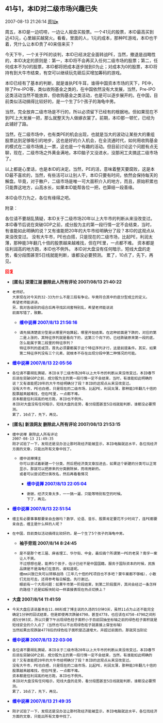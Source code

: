 ## 41与1，本ID对二级市场兴趣已失
2007-08-13 21:26:14
[原址▸](http://www.fxgan.com/chan_time/2007_07_12/584.htm)



 周五，本ID是一边叨唠，一边让人报盘买股票。一个41元的股票，本ID最高买到近43元，心里越买越窝火。看看，里面的人，1元的成本，那种PE游戏，本ID也干着，凭什么让本ID贵了40来倍来买？


 


 今天下午，一个关于PE的谈判，本ID已经决定全面转战PE，当然，撤退是战略性的，本ID决定的原则是：第一，本ID将不会再买入任何二级市场的股票；第二，任何成本不为0的股票，本ID都将把成本逐步抛到0为止；对成本为0的股票，本ID将持有到大牛市结束，有空可以继续玩先砸后买增加筹码的游戏。


 


 本ID已经有了基本的判断，就是谁执PE牛耳，谁得中国资本市场的天下，PE中，除了Pre-IPO等，类似收购基金之类的，在中国依然没有大发展，当然，Pre-IPO这类活动当然不能放弃，但收购基金之类活动，也是可以逐步展开的。在中国，目前类似活动搞得比较好的，是一个生了5个孩子的海龟中男。


 


 当然，完全放弃二级市场是不行的，所以必须留下已经有的根据地。但如果现在不到PE上大发展一把，那么就整天为人做嫁衣裳了。前期，本ID那一顿忙，已经为此铺好了路。


 


 当然，在二级市场中，也有类PE的机会出现，也就是当大的波动让某些大的重组股票达到足够吸引的地步，这也是好的介入机会，在全流通时代，如何用收购基金的模式在二级市场搞上一票，这也是一个有趣的活动。但目前讨论这个问题有点无聊，现在，二级市场之外黄金满地，本ID脑子又没进水，没那闲工夫搞这二级市场了。


 


 以上都是心里话，也是本ID的决定。当然，PE的活，意味着整天要腐败，这是本ID最不喜欢的，当然，有些活可以让别人干，本ID只要有时间，依然会保持每天的解盘。毕竟，对于散户，二级市场是唯一可大面积介入的地方，而且，原始积累也只能靠这地方，山高水长，如果本ID能帮各位一把，也算结一段善缘。


 


 本ID会尽力为之，各位有缘得之吧。


 


 附录：


 


 
  各位请不要胡乱猜疑，本ID关于二级市场20年以上大牛市的判断从来没改变过。本ID春节后说在突破GDP之前，成分股为主的第一段行情一定不会结束，当时，有谁能如此明确的说？又有谁能把20年的大牛市给明确分了段？本ID的这观点从来没改变过。
     没有大牛市，PE也白搭，只是现在的二级市场，比起PE，利润太薄，那种能3年翻几十倍的股票越来越难找，但在PE里，一点都不难。
     资本都是往利润高的地方跑，本ID也不例外。
     本ID对大盘没有任何暗示，短线大盘的走势，看分段图甚至5日线就能判断，谁都没必要预测。
     累了，10点了，先下，再见。
 
 





<font color='red'>**回复**</font>


- **[匿名] 深潜江湖 删除此人所有评论  2007/08/13 21:40:22**
- ```
  老师好。
  大家现在对今天的32-33为什么不是三段有争论。毕竟符合其中的底分型成立的定义。
  希望老师能讲讲。
  另，我对各级别的组合后再寻找区间套特别乱，希望老师能说说
  前面写错了，致歉。
  ```
   - **<font color='blue'>缠中说禅 2007/8/13 21:56:16</font>**
   - ```
     请先搞清楚底分型是从哪里开始算起，哪里开始结束。在这种前面是下跌的，对应的第二是上涨的，其特征序列就是看向下的，这第三个向下的，已经跌破原来第一段的底，怎么能属于第二段里的特征序列？
     特征序列的底或顶，首先必须要都属于这个特征序列才行，这是前提条件。其实，如果第二特征序列没有三个元素，就根本不存在出现分段中第二种情况的可能。
     ```
- **<font color='blue'>缠中说禅 2007/8/13 22:05:56</font>**
- ```
  各位请不要胡乱猜疑，本ID关于二级市场20年以上大牛市的判断从来没改变过。本ID春节后说在突破GDP之前，成分股为主的第一段行情一定不会结束，当时，有谁能如此明确的说？又有谁能把20年的大牛市给明确分了段？本ID的这观点从来没改变过。
  没有大牛市，PE也白搭，只是现在的二级市场，比起PE，利润太薄，那种能3年翻几十倍的股票越来越难找，但在PE里，一点都不难。
  资本都是往利润高的地方跑，本ID也不例外。
  本ID对大盘没有任何暗示，短线大盘的走势，看分段图甚至5日线就能判断，谁都没必要预测。
  累了，10点了，先下，再见。
  ```
- **[匿名] 新浪网友 删除此人所有评论  2007/08/13 21:53:15**
- ```
  缠中说禅 删除此人所有评论 
  2007-08-13 21:49:35 
  刚才试验了一下，发现还是没办法让那时政经济能被显示，本ID电脑就这水平，各位找经济方面的文章，只能出所有文章中找了。
  ```
   - ```
     缠中说禅博主
     你可以尝试着新建一个分类，然后把经济类文章加进去，如果这个新建的分类可以正常显示，那就可以把原来的分类删除掉，而改用新的。
     或者可以尝试把分类改名，然后再看看情况
     ```
      - **<font color='blue'>缠中说禅 2007/8/13 22:05:04</font>**
      - ```
        谢谢，经济文章太多，一一搞一遍，只能等特别有空的时候。
        下了，再见。
        ```
- **<font color='blue'>缠中说禅 2007/8/13 22:51:54</font>**
- ```
  缠主有必要事事都要亲自去做吗？数学、论语、音乐、股票肯定要花不少时间了，连PE都要亲自去，缠主是什么样的人呢？
  ```
- ```
  在中国，目前类似活动搞得比较好的，是一个生了5个孩子的海龟中男。
  ```
   - **袖手旁观 2007/8/14 8:24:45**
   - ```
     是不是那个老三届、麻省理工、华尔街、中金，最后搞个所谓第一PE的老吴？南孚一案让人不爽。
     不过想想也是，能养5个孩子，估计已经不是中国国籍。服务于国际资本的时候，民族品牌是不是海龟们在意的，谁知道呢。
     缠mm兴致已失可以转移战场（三年几十倍的PE项目也不多吧？蒙牛案都不够格），小散们无处可去，还得参考每日解盘。先行谢过。
     眼前有一个大局问题：如果牛市第一阶段结束，到第二阶段展开，其间会经过一条怎样的路径？还是如板块轮动一样直接表现在热点切换上？
     ```
- **大盘 2007/8/14 11:41:59**
- ```
  今天大盘应该说基本在11.00形成了博主说的久违的5分钟3买，虽然11点为止还不能完全确定1分钟的回试结束，但是即使再次跌破4790，甚至4778，也应该在4750-4790之间形成5分钟3买，所以只要下午出现绿色柱子面积小于目前回抽坐标轴之前的绿色柱子面积就是短线安全的介入点了（当然也可以不出现绿色柱子就直接上穿坐标轴）
  当然如果出现跌破4778后的绿色柱子面积是迅速增大，并超过前面的，那就另当别论
  ```
- **<font color='blue'>缠中说禅 2007/8/13 22:03:06</font>**
- ```
  各位请不要胡乱猜疑，本ID关于二级市场20年以上大牛市的判断从来没改变过。本ID春节后说在突破GDP之前，成分股为主的第一段行情一定不会结束，当然，有谁能如此明确的说？又有谁能把20年的大牛市给明确分了段？本ID的这观点从来没改变过。
  没有大牛市，PE也白搭，只是现在的二级市场，比起PE，利润太薄，那种能3年翻几十倍的股票越来越难找，但在PE里，一点都不难。
  资本都是往利润高的地方跑，本ID也不例外。
  本ID对大盘没有任何暗示，短线大盘的走势，看分段图甚至5日线就能判断，谁都没必要预测。
  累了，10点了，先下，再见。
  ```
- **<font color='blue'>缠中说禅 2007/8/13 21:49:35</font>**
- ```
  刚才试验了一下，发现还是没办法让那时政经济能被显示，本ID电脑就这水平，各位找经济方面的文章，只能出所有文章中找了。
  ```
